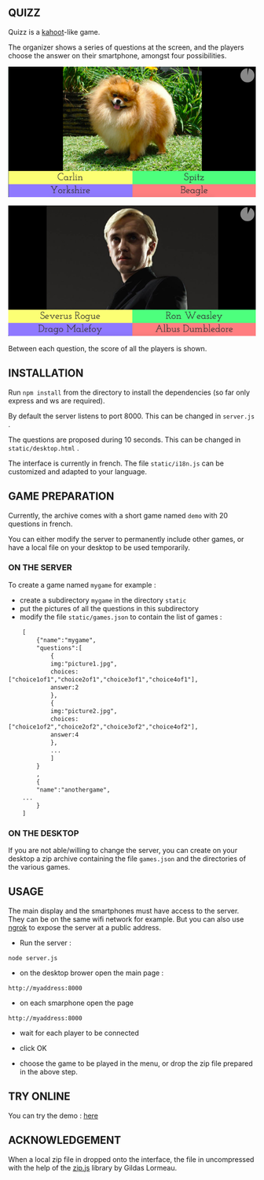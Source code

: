 ## QUIZZ

Quizz is a [kahoot](https://kahoot.com)-like game.

The organizer shows a series of questions at the screen,
and the players choose the answer on their smartphone,
amongst four possibilities.

![question1](question1.png)  



![question2](question2.png)

Between each question, the score of all the players is shown.

## INSTALLATION

Run `npm install` from the directory to install the 
dependencies (so far only express and ws are required).

By default the server listens to port 8000. This can be changed 
in `server.js` .

The questions are proposed during 10 seconds. This can be changed
in `static/desktop.html` .

The interface is currently in french. The file `static/i18n.js`
can be customized and adapted to your language.

## GAME PREPARATION

Currently, the archive comes with a short game named `demo`
with 20 questions in french. 

You can either modify the server
to permanently include other games, or have a local file on your desktop
to be used temporarily.

### ON THE SERVER

To create a game named `mygame` for example :
* create a subdirectory `mygame` in the directory `static`
* put the pictures of all the questions in this subdirectory
* modify the file `static/games.json` to contain the list of games :
```
	[
		{"name":"mygame",
		"questions":[
			{
			img:"picture1.jpg",
			choices:["choice1of1","choice2of1","choice3of1","choice4of1"],
			answer:2	
			},
			{
			img:"picture2.jpg",
			choices:["choice1of2","choice2of2","choice3of2","choice4of2"],
			answer:4
			},
			...
			]
		}
		,
		{
		"name":"anothergame",
	...
		}
	]
```

### ON THE DESKTOP

If you are not able/willing to change the server, you can create 
on your desktop a zip archive containing the file `games.json`  and
the directories of the various games. 

## USAGE

The main display and the smartphones must have access to the server. They can be on the same wifi network for example. But you can also use 
[ngrok](https://ngrok.com) to expose the server at a public address.

* Run the server :
```
node server.js
```

* on the desktop brower open the main page :
```
http://myaddress:8000
```

* on each smarphone open the page
```
http://myaddress:8000
```

* wait for each player to be connected

* click OK

* choose the game to be played in the menu, or drop the zip file
prepared in the above step.

## TRY ONLINE

You can try the demo : [here](http://lerallyemobile.fr:8000)

## ACKNOWLEDGEMENT

When a local zip file in dropped onto the interface, the file in
uncompressed with the help of the [zip.js](https://github.com/gildas-lormeau/zip.js) library by Gildas Lormeau.


	
